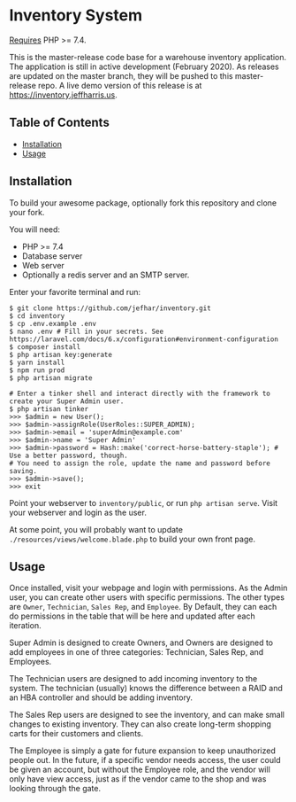 # Inventory System

[Requires](https://github.com/jefhar/inventory/blob/master/composer.json) PHP >= 7.4.

This is the master-release code base for a warehouse inventory application. The application is still in 
active development (February 2020). As releases are updated on the master branch, they will be pushed to 
this master-release repo. A live demo version of this release is at https://inventory.jeffharris.us.


## Table of Contents

- [Installation](#installation)
- [Usage](#usage)

## Installation
To build your awesome package, optionally fork this repository and clone your
fork.

You will need: 
- PHP >= 7.4
- Database server
- Web server
- Optionally a redis server and an SMTP server.

Enter your favorite terminal and run:
```console
$ git clone https://github.com/jefhar/inventory.git
$ cd inventory
$ cp .env.example .env
$ nano .env # Fill in your secrets. See https://laravel.com/docs/6.x/configuration#environment-configuration
$ composer install
$ php artisan key:generate
$ yarn install
$ npm run prod
$ php artisan migrate

# Enter a tinker shell and interact directly with the framework to create your Super Admin user.
$ php artisan tinker
>>> $admin = new User();
>>> $admin->assignRole(UserRoles::SUPER_ADMIN);
>>> $admin->email = 'superAdmin@example.com'
>>> $admin->name = 'Super Admin'
>>> $admin->password = Hash::make('correct-horse-battery-staple'); # Use a better password, though.
# You need to assign the role, update the name and password before saving.
>>> $admin->save();
>>> exit
```
Point your webserver to `inventory/public`, or run `php artisan serve`. Visit
your webserver and login as the user.

At some point, you will probably want to update `./resources/views/welcome.blade.php`
to build your own front page.

## Usage
Once installed, visit your webpage and login with permissions. As the Admin
user, you can create other users with specific permissions. The other types are
`Owner`, `Technician`, `Sales Rep`, and `Employee`. By Default, they can each do
permissions in the table that will be here and updated after each iteration.

Super Admin is designed to create Owners, and Owners are designed to add employees
in one of three categories: Technician, Sales Rep, and Employees.

The Technician users are designed to add incoming inventory to the system. The
technician (usually) knows the difference between a RAID and an HBA controller and
should be adding inventory.

The Sales Rep users are designed to see the inventory, and can make small changes
to existing inventory. They can also create long-term shopping carts for their
customers and clients.

The Employee is simply a gate for future expansion to keep unauthorized people out.
In the future, if a specific vendor needs access, the user could be given an account,
but without the Employee role, and the vendor will only have view access, just as if
the vendor came to the shop and was looking through the gate.
